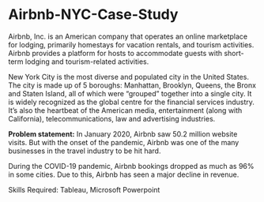 # Airbnb-NYC-Case-Study

Airbnb, Inc. is an American company that operates an online marketplace for lodging, primarily homestays for vacation rentals, and tourism activities. Airbnb provides a platform for hosts to accommodate guests with short-term lodging and tourism-related activities.

New York City is the most diverse and populated city in the United States. The city is made up of 5 boroughs: Manhattan, Brooklyn, Queens, the Bronx and Staten Island, all of which were “grouped” together into a single city. It is widely recognized as the global centre for the financial services industry. It’s also the heartbeat of the American media, entertainment (along with California), telecommunications, law and advertising industries.

**Problem statement:**
In January 2020, Airbnb saw 50.2 million website visits. But with the onset of the pandemic, Airbnb was one of the many businesses in the travel industry to be hit hard.

During the COVID-19 pandemic, Airbnb bookings dropped as much as 96% in some cities. Due to this, Airbnb has seen a major decline in revenue.

Skills Required: Tableau, Microsoft Powerpoint
